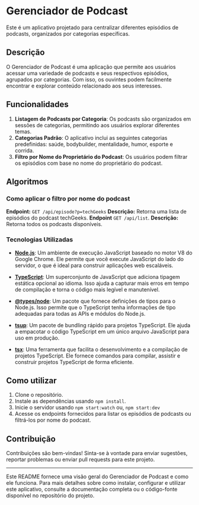 # Gerenciador de Podcast

Este é um aplicativo projetado para centralizar diferentes episódios de podcasts, organizados por categorias
específicas.

## Descrição

O Gerenciador de Podcast é uma aplicação que permite aos usuários acessar uma variedade de podcasts e seus respectivos
episódios, agrupados por categorias. Com isso, os ouvintes podem facilmente encontrar e explorar conteúdo relacionado
aos seus interesses.

## Funcionalidades

1. **Listagem de Podcasts por Categoria**: Os podcasts são organizados em sessões de categorias, permitindo aos usuários
   explorar diferentes temas.
2. **Categorias Padrão**: O aplicativo inclui as seguintes categorias predefinidas: saúde, bodybuilder, mentalidade,
   humor, esporte e corrida.
3. **Filtro por Nome do Proprietário do Podcast**: Os usuários podem filtrar os episódios com base no nome do
   proprietário do podcast.

## Algoritmos

### Como aplicar o filtro por nome do podcast

**Endpoint:** `GET /api/episode?p=techGeeks` **Descrição:** Retorna uma lista de episódios do podcast techGeeks.
**Endpoint** `GET /api/list`. **Descrição:** Retorna todos os podcasts disponíveis.

### Tecnologias Utilizadas

- **[Node.js](https://nodejs.org/)**: Um ambiente de execução JavaScript baseado no motor V8 do Google Chrome. Ele
  permite que você execute JavaScript do lado do servidor, o que é ideal para construir aplicações web escaláveis.

- **[TypeScript](https://www.typescriptlang.org/)**: Um superconjunto de JavaScript que adiciona tipagem estática
  opcional ao idioma. Isso ajuda a capturar mais erros em tempo de compilação e torna o código mais legível e
  manutenível.

- **[@types/node](https://www.npmjs.com/package/@types/node)**: Um pacote que fornece definições de tipos para o
  Node.js. Isso permite que o TypeScript tenha informações de tipo adequadas para todas as APIs e módulos do Node.js.

- **[tsup](https://github.com/tsupjs/tsup)**: Um pacote de bundling rápido para projetos TypeScript. Ele ajuda a
  empacotar o código TypeScript em um único arquivo JavaScript para uso em produção.

- **[tsx](https://www.npmjs.com/package/tsx)**: Uma ferramenta que facilita o desenvolvimento e a compilação de projetos
  TypeScript. Ele fornece comandos para compilar, assistir e construir projetos TypeScript de forma eficiente.

## Como utilizar

1. Clone o repositório.
2. Instale as dependências usando `npm install`.
3. Inicie o servidor usando `npm start:watch` ou, `npm start:dev`
4. Acesse os endpoints fornecidos para listar os episódios de podcasts ou filtrá-los por nome do podcast.

## Contribuição

Contribuições são bem-vindas! Sinta-se à vontade para enviar sugestões, reportar problemas ou enviar pull requests para
este projeto.

---

Este README fornece uma visão geral do Gerenciador de Podcast e como ele funciona. Para mais detalhes sobre como
instalar, configurar e utilizar este aplicativo, consulte a documentação completa ou o código-fonte disponível no
repositório do projeto.
